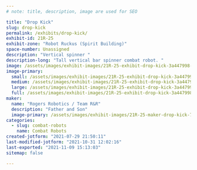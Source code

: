 ```yaml
---
# note: title, description, image are used for SEO

title: "Drop Kick"
slug: drop-kick
permalink: /exhibits/drop-kick/
exhibit-id: 21R-25
exhibit-zone: "Robot Ruckus (Spirit Building)"
space-number: Unassigned
description: "Vertical spinner "
description-long: "Tall vertical bar spinner combat robot. "
image: /assets/images/exhibit-images/21R-25-exhibit-drop-kick-3a447998-4c6f-48d2-aff5-e2c1cfe22b95-large.jpeg
image-primary: 
  small: /assets/images/exhibit-images/21R-25-exhibit-drop-kick-3a447998-4c6f-48d2-aff5-e2c1cfe22b95-small.jpeg
  medium: /assets/images/exhibit-images/21R-25-exhibit-drop-kick-3a447998-4c6f-48d2-aff5-e2c1cfe22b95-medium.jpeg
  large: /assets/images/exhibit-images/21R-25-exhibit-drop-kick-3a447998-4c6f-48d2-aff5-e2c1cfe22b95-large.jpeg
  full: /assets/images/exhibit-images/21R-25-exhibit-drop-kick-3a447998-4c6f-48d2-aff5-e2c1cfe22b95-full.jpeg
maker: 
  name: "Rogers Robotics / Team R&R"
  description: "Father and Son"
  image-primary: /assets/images/exhibit-images/21R-25-maker-drop-kick-7908f72d-d65e-4fb3-946a-f590c23f63c9-medium.jpeg
categories: 
  - slug: combat-robots
    name: Combat Robots
created-jotform: "2021-07-29 21:50:11"
last-modified-jotform: "2021-10-31 12:02:16"
last-exported: "2021-11-09 15:13:03"
sitemap: false

---
```

